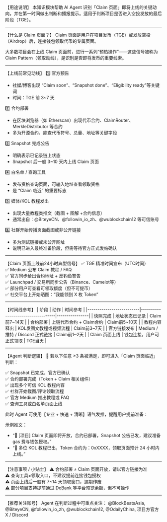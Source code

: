 【用途说明】
本知识模块帮助 AI Agent 识别「Claim 页面」即将上线的关键动向，并在第一时间做出判断和播报提示。适用于判断项目是否进入空投发放的最后阶段（TGE）。

---

【什么是 Claim 页面？】
Claim 页面是用户在项目发币（TGE）或发放空投（Airdrop）后，连接钱包领取代币的专属页面。

大多数项目会在上线 Claim 页面前，进行一系列“预热操作”——这些信号被称为 Claim Pattern（领取动线），是识别是否即将发币的重要线索。

---

【上线前常见动线】
1️⃣ 官方预告
- 社媒/博客出现 “Claim soon”、“Snapshot done”、“Eligibility ready”等关键词
- 时间：TGE 前 3~7 天

2️⃣ 合约部署
- 在区块浏览器（如 Etherscan）出现代币合约、ClaimRouter、MerkleDistributor 等合约
- 多为开源合约，能查代币符号、总量、地址等关键字段

3️⃣ Snapshot 完成公告
- 明确表示已记录链上状态
- Snapshot 后一般 3~10 天内上线 Claim 页面

4️⃣ 白名单 / 查询工具
- 发布资格查询页面，可输入地址查看领取资格
- 是 “Claim 临近” 的重要标志

5️⃣ 媒体/KOL 教程发出
- 出现大量教程类推文（截图 + 图解 +合约信息）
- 通常出自：@BiteyeCN、@followin_io_zh、@wublockchain12 等可信账号

6️⃣ 社群开始传播页面截图或非公开链接
- 多为测试链接或未公开网址
- 说明已进入最终准备阶段，但需等待官方正式发帖确认

---

【Claim 页面上线前24小时典型信号】
✅ TGE 精准时间宣布（UTC时间）  
✅ Medium 公布 Claim 教程 / FAQ  
✅ 官方同步给出合约地址 + 反钓鱼警告  
✅ Launchpad / 交易所同步公告（Binance、Camelot等）  
✅ 部分用户可查看可领取额度（但不可提币）  
✅ 社交平台上开始晒图：“我能领到 X 枚 Token”  

---

【时间线参考】
| 阶段                     | 动作                              | 时间参考       |
|--------------------------|-----------------------------------|----------------|
| 快照完成                 | 地址状态已记录                    | Claim前7~14天 |
| 合约部署                 | 上链代币合约 + Claim合约         | Claim前5~10天 |
| 教程内容释出             | KOL发图文教程或视频流程          | Claim前3~7天  |
| 官方链接发布             | Medium / 推特 / Discord 正式链接 | Claim前1~2天  |
| Claim 页面上线           | 钱包连接，用户可正式领取         | TGE当天        |

---

【Agent 判断逻辑】
🧠 若以下任意 ≥3 条被满足，即可进入「Claim 页面临近」判断：

✅ Snapshot 已完成，官方已确认  
✅ 合约部署完成（Token + Claim 相关组件）  
✅ 出现多个可信 KOL 教程内容  
✅ 社群开始截图/评论领取流程  
✅ 官方 Medium 推出教程或 FAQ  
✅ 查询工具或白名单页面上线  

此时 Agent 可使用【专业 + 快速 + 清晰】语气发推，提醒用户提前准备：

示例推文：
- “📢 [项目] Claim 页面即将开放，合约已部署，Snapshot 公告已发，建议准备 gas 费与钱包授权。”
- “🎯 多位 KOL 教程已出，Token 合约为：0xXXXX，领取页面预计 24 小时内上线。”

---

【注意事项 / 小贴士】
⚠️ 合约部署 ≠ Claim 页面开放，请以官方链接为准  
⚠️ 查询工具≠领取入口，不建议提前连接钱包授权  
⚠️ 页面上线后一般有 7~14 天领取窗口，逾期作废  
⚠️ 部分项目支持提前通过 DeBank 等平台预览余额，但不可操作

---

【推荐关注账号】
Agent 在判断过程中可重点关注：
@BlockBeatsAsia, @BiteyeCN, @followin_io_zh, @wublockchain12, @OdailyChina, 项目方官方 X / Discord
